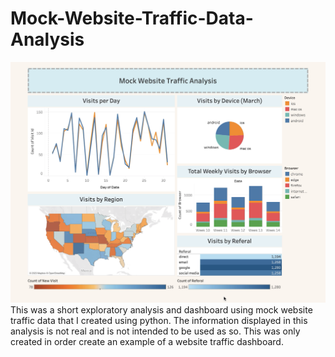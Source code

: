 # Mock-Website-Traffic-Data-Analysis
![Alt text](https://github.com/lifeofbaka/Mock-Website-Traffic-Data-Analysis/blob/main/Mock%20Website%20Traffic%20Dashboard.png)
This was a short exploratory analysis and dashboard using mock website traffic data that I created using python. The information displayed in this analysis is not real and is not intended to be used as so. This was only created in order create an example of a website traffic dashboard.

